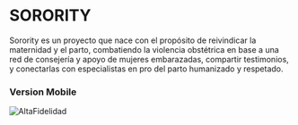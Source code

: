 # SORORITY

Sorority es un proyecto que nace con el propósito de reivindicar la maternidad y el parto, combatiendo la violencia obstétrica en base a una red de consejería y apoyo de mujeres embarazadas, compartir testimonios, y conectarlas con especialistas en pro del parto humanizado y respetado.

### Version Mobile

![AltaFidelidad](./assets/versionMobile.gif)

<!-- ### Version Desktop

![AltaFidelidad](./assets/mockupdesktop.gif) -->

